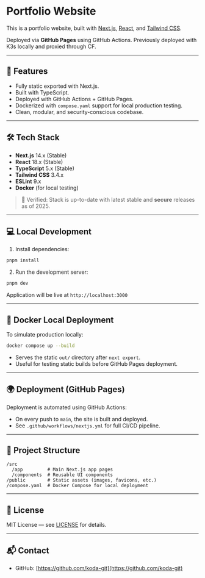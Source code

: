 # Portfolio Website

This is a portfolio website, built with [Next.js](https://nextjs.org/), [React](https://react.dev/), and [Tailwind CSS](https://tailwindcss.com/).

Deployed via **GitHub Pages** using GitHub Actions. Previously deployed with K3s locally and proxied through CF.

---

## 🚀 Features
- Fully static exported with Next.js.
- Built with TypeScript.
- Deployed with GitHub Actions + GitHub Pages.
- Dockerized with `compose.yaml` support for local production testing.
- Clean, modular, and security-conscious codebase.

---

## 🛠️ Tech Stack
- **Next.js** 14.x (Stable)
- **React** 18.x (Stable)
- **TypeScript** 5.x (Stable)
- **Tailwind CSS** 3.4.x
- **ESLint** 9.x
- **Docker** (for local testing)

> 🔹 Verified: Stack is up-to-date with latest stable and **secure** releases as of 2025.

---

## 💻 Local Development

1. Install dependencies:

```bash
pnpm install
```

2. Run the development server:

```bash
pnpm dev
```

Application will be live at `http://localhost:3000`

---

## 🐳 Docker Local Deployment

To simulate production locally:

```bash
docker compose up --build
```

- Serves the static `out/` directory after `next export`.
- Useful for testing static builds before GitHub Pages deployment.

---

## 🌍 Deployment (GitHub Pages)

Deployment is automated using GitHub Actions:
- On every push to `main`, the site is built and deployed.
- See `.github/workflows/nextjs.yml` for full CI/CD pipeline.

---

## 📂 Project Structure

```
/src
  /app         # Main Next.js app pages
  /components  # Reusable UI components
/public        # Static assets (images, favicons, etc.)
/compose.yaml  # Docker Compose for local deployment
```

---

## 📄 License

MIT License — see [LICENSE](./LICENSE) for details.

---

## 📬 Contact

- GitHub: [https://github.com/koda-git](https://github.com/koda-git)
